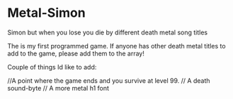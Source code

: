 # Metal-Simon
Simon but when you lose you die by different death metal song titles

The is my first programmed game. If anyone has other death metal titles to add to the game, please add them to the array!

Couple of things Id like to add:

//A point where the game ends and you survive at level 99.
// A death sound-byte
// A more metal h1 font

